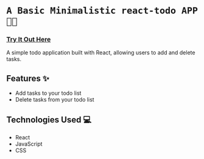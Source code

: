 # `A Basic Minimalistic react-todo APP 📝✅`

### [Try It Out Here](https://react-todo-prathmeshbankar03.vercel.app/) 

A simple todo application built with React, allowing users to add and delete tasks. 

## Features ✨

- Add tasks to your todo list
- Delete tasks from your todo list

## Technologies Used 💻

- React
- JavaScript
- CSS
